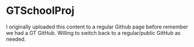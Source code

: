 # GTSchoolProj

I originally uploaded this content to a regular Github page before remember we had a GT GitHub. Willing to switch back to a regular/public GitHub as needed.
